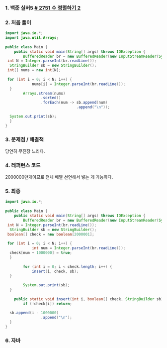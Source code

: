 ### 1. 백준 실버5 [# 2751 수 정렬하기 2](https://www.acmicpc.net/problem/2751)

### 2. 처음 풀이

``` java
import java.io.*;  
import java.util.Arrays;  
  
public class Main {  
    public static void main(String[] args) throws IOException {  
        BufferedReader br = new BufferedReader(new InputStreamReader(System.in));  
 int N = Integer.parseInt(br.readLine());  
  StringBuilder sb = new StringBuilder();  
 int[] nums = new int[N];  
  
 for (int i = 0; i < N; i++) {  
            nums[i] = Integer.parseInt(br.readLine());  
  }  
        Arrays.stream(nums)  
                .sorted()  
                .forEach(num -> sb.append(num)  
                                .append("\n"));  
  
  System.out.print(sb);  
  }  
}
```

### 3. 문제점 / 해결책
당연히 무진장 느리다.

### 4. 레퍼런스 코드
2000000만개이므로 전체 배열 선언해서 넣는 게 가능하다.
### 5. 최종

``` java
import java.io.*;  
  
public class Main {  
    public static void main(String[] args) throws IOException {  
        BufferedReader br = new BufferedReader(new InputStreamReader(System.in));  
 int N = Integer.parseInt(br.readLine());  
  StringBuilder sb = new StringBuilder();  
 boolean[] check = new boolean[2000001];  
  
 for (int i = 0; i < N; i++) {  
            int num = Integer.parseInt(br.readLine());  
  check[num + 1000000] = true;  
  }  
  
        for (int i = 0; i < check.length; i++) {  
            insert(i, check, sb);  
  }  
  
        System.out.print(sb);  
  }  
  
    public static void insert(int i, boolean[] check, StringBuilder sb) {  
        if (!check[i]) return;  
  
  sb.append(i - 1000000)  
                .append("\n");  
  }  
}
```

### 6. 자바
<!--stackedit_data:
eyJoaXN0b3J5IjpbMTc5NTg0NDI4Miw4ODU4ODI0NjldfQ==
-->